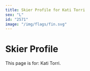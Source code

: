 ```yaml
---
title: Skier Profile for Kati Torri
sex: "L"
id: "2571"
image: "/img/flags/fin.svg" 
---
```


# Skier Profile

This page is for: Kati Torri.
    